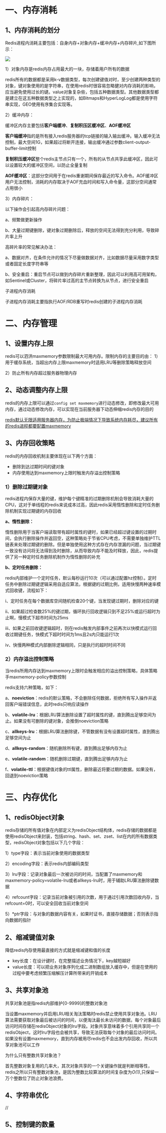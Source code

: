 # 一、内存消耗

## 1、内存消耗的划分

Redis进程内消耗主要包括：自身内存+对象内存+缓冲内存+内存碎片,如下图所示：

![](/Users/lixiaojie/github/study/pictures/redis内存消耗划分-1.png.png)

1）对象内存是redis内存占用最大的一块，存储着用户所有的数据

redis所有的数据都是采用k-v数据类型，每次创建键值对时，至少创建两种类型的对象，键对象使用的是字符串，在使用redis时很容易忽略健对内存消耗的影响，应当避免使用过长的键。value对象复杂些，包括五种数据类型。其他数据类型都是建立在这五种数据类型之上实现的，如Bitmaps和HyperLogLog都是使用字符串实现，GEO使用有序集合实现等。

2）缓冲内存：

缓冲区内存主要包括**客户端缓冲**、**复制积压区缓冲区**、**AOF缓冲区**

**客户端缓冲**指的是所有接入redis服务器的tcp链接的输入输出缓冲。输入缓冲无法控制，最大空间1G，如果超过将断开连接，输出缓冲通过参数client-output-buffer-limit控制

**复制积压缓冲区**整个redis主节点只有一个，所有的从节点共享此缓冲区，因此可以设置较大的缓冲区空间，以防止全量复制

**AOF缓冲区**：这部分空间用于在redis重谢期间保存最近的写入命令。AOF缓冲区用户无法控制，消耗的内存取决于AOF充血时间和写入命令量，这部分空间通常占用很小

3）内存碎片：

以下操作会引起高内存碎片问题：

a、频繁做更新操作

b、大量过期键删除，键对象过期删除后，释放的空间无法得到充分利用，导致碎片率上升

高碎片率的常见解决办法：

a、数据对齐，在条件允许的情况下尽量做数据对齐，比如数据尽量采用数字类型或者固定长度字符串等

b、安全重启：重启节点可以做到内存碎片重新整理，因此可以利用高可用架构，如Sentinel或Cluster，将碎片率过高的主节点转换为从节点，进行安全重启

子进程内存消耗

子进程内存消耗主要指执行AOF/RDB重写时redis创建的子进程内存消耗

# 二、内存管理

## 1、设置内存上限

redis可以泗洪maxmemory参数限制最大可用内存。限制内存的主要目的由：
1）用于缓存系统，当超出内存上限maxmemory时适用LRU等删除策略释放空间

2）防止所有内存超过服务器物理内存

## 2、动态调整内存上限

redis的内存上限可以通过`config set maxmemory`进行动态修改，即修改最大可用内存，通过动态修改内存，可以实现在当前服务器下动态伸缩redis内存的目的

<u>redis默认无限适用服务器内存，为防止极端情况下导致系统内存耗尽，建议所有的redis进程都要配置maxmemory</u>

## 3、内存回收策略

redis的内存回收机制主要体现在以下两个方面：

- 删除到达过期时间的键对象
- 内存使用达到maxmemory上限时触发内存溢出控制策略

### 1）删除过期键对象

​	redis进程内保存大量的键，维护每个键精准的过期删除机制会导致消耗大量的CPU，这对于单线程的redis来说成本过高，因此redis采用惰性删除和定时任务删除机制实现过期键的内存回收

**a、惰性删除：**

惰性删除用于当客户端读取带有超时属性的键时，如果已经超过键设置的过期时间，会执行删除操作并返回空，这种策略处于节省CPU考虑，不需要单独维护TTL链表来处理过期键的删除。但是单独使用这种方式存在内存泄漏的问题，当过期键一致没有访问将无法得到及时删除，从而导致内存不能及时释放，因此，redis提供了另一种定时任务删除机制作为惰性删除的补充

**b、定时任务删除：**

redis内部维护一个定时任务，默认每秒运行10次（可以通过配置hz控制）。定时任务中删除过期键逻辑采用自适应算法，根据键的过期比例，适用快慢两种速率模式回收键，流程如下：

i、定时任务在每个数据库空间随机检查20个键，当发现键过期时，删除对应的键

ii、如果超过检查数25%的键过期，循环执行回收逻辑只到不足25%或运行超时为止啊，慢模式下超市时间为25ms

iii、如果之前回收键逻辑超时，则在redis触发内部事件之前再次以快模式运行回收过期键任务，快模式下超时时间为1ms且2s内只能运行1次

iv、快慢两种模式内部删除逻辑相同，只是执行的超时时间不同

### 2）内存溢出控制策略

当redis所用内存达到maxmemory上限时会触发相应的溢出控制策略，具体策略手maxmemory-policy参数控制

redis支持六种策略，如下：

a、**noeviction**：redis的默认策略，不会删除任何数据，拒绝所有写入操作并返回客户端错误信息，此时redis只响应读操作

b、**volatile-lru**：根据LRU算法删除设置了超时属性的键，直到腾出足够空间为止。如果没有可删除的键对象，会推倒noeviction策略

c、**allkeys-lru**：根据LRU算法删除键，不管数据有没有设置超时属性，直到腾出足够空间为止

d、**allkeys-random**：随机删除所有键，直到腾出足够内存为止

e、**volatile-random**：随机删除过期键，直到腾出足够内存为止

f、**volatile-ttl**：根据键值对象的ttl属性，删除最近将要过期的数据。如果没有，回退到noeviction策略

# 三、内存优化

##  1、redisObject对象

redis存储的所有值对象在内部定义为redisObject结构体，redis存储的数据都是使用redisObject来封装，包括string、hash、set、zset、list在内的所有数据类型，redisObject对象包括以下几个字段：

1）type字段：表示当前对象使用的数据类型

2）encoding字段：表示redis内部编码类型

3）lru字段：记录对象最后一次被访问的时间，当配置了maxmemory和maxmemory-policy=volatile-lru或者allkeys-lru时，用于辅助LRU算法删除键数据

4）refcount字段：记录当前对象被引用的次数，用于通过引用次数回收内存，当refcount=0时，可以安全回收当前对象空间

5）*ptr字段：与对象的数据内容有关，如果时证书，直接存储数据；否则表示指向数据的指针

## 2、缩减键值对象

 降低redis内存使用最直接的方式就是缩减键和值的长度

- key长度：在设计键时，在完整描述业务情况下，key越短越好
- value长度：可以把业务对象序列化成二进制数组放入缓存中，但是在使用的过程中要考虑频繁压缩解压计算所带来的开销成本

## 3、共享对象池

共享对象池是指redis内部维护[0-9999]的整数对象池

当设置maxmemory并启用LRU相关淘汰策略时redis禁止使用共享对象池。LRU算法需要获取对象最后被访问的时间，以便淘汰最长未访问的数据，每个对象最后访问时间存储在redisObject对象的lru字段。对象共享意味着多个引用共享同一个redisObject，这时lru字段也会被共享，导致无法获取每个对象的最后访问时间。如果没有设置maxmemory，直到内存被用尽redis也不会出发内存回收，所以共享对象池可以工作

为什么只有整数共享对象池？

首先整数对象复用的几率大，其次对象共享的一个关键操作就是判断相等性，redis之所以只有整数对象池，是因为整数比较算法的时间复杂度为*O(1)*,只保留一万个整数位了防止对象池浪费。

## 4、字符串优化

//

## 5、控制键的数量

